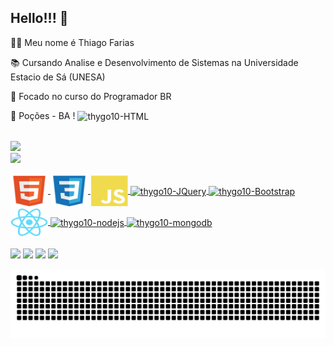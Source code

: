 ## Hello!!! 🤖
👨‍💻 Meu nome é Thiago Farias <p>
📚 Cursando Analise e Desenvolvimento de Sistemas na Universidade Estacio de Sá (UNESA)<p>
🧩 Focado no curso do Programador BR<p>
📌 Poções - BA ! <img align="center" alt="thygo10-HTML" height="30" width="30" src="https://user-images.githubusercontent.com/84402079/127421395-9f69b231-e498-47d0-8f9a-3f256915b7cf.png">
<br><br>
<div>
  <a href="https://github.com/thygo10">
  <img height="180em" src="https://github-readme-stats.vercel.app/api?username=thygo10&show_icons=true&theme=dracula&include_all_commits=true&count_private=true"/><br>
  <img height="180em" src="https://github-readme-stats.vercel.app/api/top-langs/?username=thygo10&layout=compact&theme=dracula"/>
</div>
  
<div style="display: inline_block"><br>
  <img align="center" alt="thygo10-HTML" height="50" width="60" src="https://raw.githubusercontent.com/devicons/devicon/master/icons/html5/html5-original.svg">
  <img align="center" alt="thygo10-CSS" height="50" width="60" src="https://raw.githubusercontent.com/devicons/devicon/master/icons/css3/css3-original.svg">
  <img align="center" alt="thygo10-Js" height="50" width="60" src="https://raw.githubusercontent.com/devicons/devicon/master/icons/javascript/javascript-plain.svg">
  <img align="center" alt="thygo10-JQuery" height="50" width="60" src="https://cdn.jsdelivr.net/gh/devicons/devicon/icons/jquery/jquery-original-wordmark.svg">
  <img align="center" alt="thygo10-Bootstrap" height="50" width="60" src="https://cdn.jsdelivr.net/gh/devicons/devicon/icons/bootstrap/bootstrap-plain-wordmark.svg">
  <img align="center" alt="thygo10-React" height="50" width="60" src="https://raw.githubusercontent.com/devicons/devicon/master/icons/react/react-original.svg">
  <img align="center" alt="thygo10-nodejs" height="50" width="60" src="https://cdn.jsdelivr.net/gh/devicons/devicon/icons/nodejs/nodejs-original-wordmark.svg">
  <img align="center" alt="thygo10-mongodb" height="50" width="60" src="https://cdn.jsdelivr.net/gh/devicons/devicon/icons/mongodb/mongodb-original-wordmark.svg">
</div>
<br>
<div> 
	<a href="https://www.linkedin.com/in/thygo10" target="_blank"><img src="https://img.shields.io/badge/-LinkedIn-%230077B5?style=for-the-badge&logo=linkedin&logoColor=white" target="_blank"></a> 
<a href="https://instagram.com/thygo10" target="_blank"><img src="https://img.shields.io/badge/-Instagram-%23E4405F?style=for-the-badge&logo=instagram&logoColor=white" target="_blank"></a>
 <a href = "mailto:thygo10@gmail.com"><img src="https://img.shields.io/badge/Gmail-D14836?style=for-the-badge&logo=gmail&logoColor=white" target="_blank"></a>
 <a href="https://www.facebook.com/thygo10" target="_blank"><img src="https://img.shields.io/badge/Facebook-1877F2?style=for-the-badge&logo=facebook&logoColor=white" target="_black"></a>
	
</div>	
	
  ![Snake animation](https://github.com/thygo10/thygo10/blob/output/github-contribution-grid-snake.svg)

 
